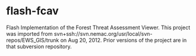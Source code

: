 flash-fcav
==========

Flash Implementation of the Forest Threat Assessment Viewer.  This project was imported
from svn+ssh://svn.nemac.org/usr/local/svn-repos/EWS_GIS/trunk on Aug 20, 2012.  Prior
versions of the project are in that subversion repository.
